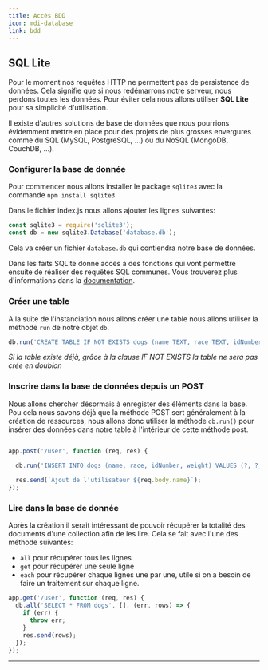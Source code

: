 ```yaml
---
title: Accès BDD
icon: mdi-database
link: bdd
---
```


<div id='bdd'></div>

## SQL Lite

Pour le moment nos requêtes HTTP ne permettent pas de persistence de données. Cela signifie que si nous redémarrons notre serveur, nous perdons toutes les données. Pour éviter cela nous allons utiliser **SQL Lite** pour sa simplicité d'utilisation. 

Il existe d'autres solutions de base de données que nous pourrions évidemment mettre en place pour des projets de plus grosses envergures comme du SQL (MySQL, PostgreSQL, ...) ou du NoSQL (MongoDB, CouchDB, ...).

### Configurer la base de donnée

Pour commencer nous allons installer le package `sqlite3` avec la commande `npm install sqlite3`.

Dans le fichier index.js nous allons ajouter les lignes suivantes: 

```javascript	
const sqlite3 = require('sqlite3');
const db = new sqlite3.Database('database.db');
```

Cela va créer un fichier `database.db` qui contiendra notre base de données.

Dans les faits SQLite donne accès à des fonctions qui vont permettre ensuite de réaliser des requêtes SQL communes. Vous trouverez plus d'informations dans la [documentation](https://github.com/TryGhost/node-sqlite3/wiki/API).


### Créer une table

A la suite de l'instanciation nous allons créer une table nous allons utiliser la méthode `run` de notre objet `db`. 

```javascript
db.run('CREATE TABLE IF NOT EXISTS dogs (name TEXT, race TEXT, idNumber INTEGER, weight INTEGER)');
```

*Si la table existe déjà, grâce à la clause IF NOT EXISTS la table ne sera pas crée en doublon*

### Inscrire dans la base de données depuis un POST

Nous allons chercher désormais à enregister des éléments dans la base. Pou cela nous savons déjà que la méthode POST sert généralement à la création de ressources, nous allons donc utiliser la méthode `db.run()` pour insérer des données dans notre table à l'intérieur de cette méthode post.

```javascript

app.post('/user', function (req, res) {
  
  db.run('INSERT INTO dogs (name, race, idNumber, weight) VALUES (?, ?, ?, ?)', [req.body.name, req.body.race, req.body.idNumber, req.body.weight]);

  res.send(`Ajout de l'utilisateur ${req.body.name}`);
});
```

### Lire dans la base de donnée

Après la création il serait intéressant de pouvoir récupérer la totalité des documents d'une collection afin de les lire. Cela se fait avec l'une des méthode suivantes:
- `all` pour récupérer tous les lignes
- `get` pour récupérer une seule ligne
- `each` pour récupérer chaque lignes une par une, utile si on a besoin de faire un traitement sur chaque ligne.

```javascript
app.get('/user', function (req, res) {
  db.all('SELECT * FROM dogs', [], (err, rows) => {
    if (err) {
      throw err;
    }
    res.send(rows);
  });
});
```

---
</div>
